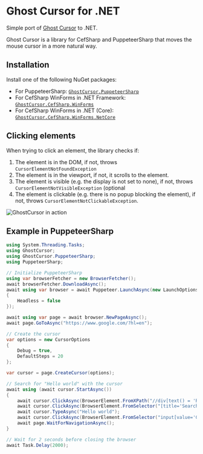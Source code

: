# Ghost Cursor for .NET
Simple port of [Ghost Cursor](https://github.com/Xetera/ghost-cursor/) to .NET.

Ghost Cursor is a library for CefSharp and PuppeteerSharp that moves the mouse cursor in a more natural way.

## Installation
Install one of the following NuGet packages:

- For PuppeteerSharp: [`GhostCursor.PuppeteerSharp`](https://www.nuget.org/packages/GhostCursor.PuppeteerSharp/)
- For CefSharp WinForms in .NET Framework: [`GhostCursor.CefSharp.WinForms`](https://www.nuget.org/packages/GhostCursor.CefSharp.WinForms/)
- For CefSharp WinForms in .NET (Core): [`GhostCursor.CefSharp.WinForms.NetCore`](https://www.nuget.org/packages/GhostCursor.CefSharp.WinForms.NETCore/)

## Clicking elements
When trying to click an element, the library checks if:

1. The element is in the DOM, if not, throws `CursorElementNotFoundException`
2. The element is in the viewport, if not, it scrolls to the element.
3. The element is visible (e.g. the display is not set to none), if not, throws `CursorElementNotVisibleException` (optional
4. The element is clickable (e.g. there is no popup blocking the element), if not, throws `CursorElementNotClickableException`.

![GhostCursor in action](https://i.imgur.com/GyBTYvL.gif)

## Example in PuppeteerSharp
```csharp
using System.Threading.Tasks;
using GhostCursor;
using GhostCursor.PuppeteerSharp;
using PuppeteerSharp;

// Initialize PuppeteerSharp
using var browserFetcher = new BrowserFetcher();
await browserFetcher.DownloadAsync();
await using var browser = await Puppeteer.LaunchAsync(new LaunchOptions
{
    Headless = false
});

await using var page = await browser.NewPageAsync();
await page.GoToAsync("https://www.google.com/?hl=en");

// Create the cursor
var options = new CursorOptions
{
    Debug = true,
    DefaultSteps = 20
};

var cursor = page.CreateCursor(options);

// Search for "Hello world" with the cursor
await using (await cursor.StartAsync())
{
    await cursor.ClickAsync(BrowserElement.FromXPath("//div[text() = 'Reject all']"));
    await cursor.ClickAsync(BrowserElement.FromSelector("[title='Search']"));
    await cursor.TypeAsync("Hello world");
    await cursor.ClickAsync(BrowserElement.FromSelector("input[value='Google Search']"));
    await page.WaitForNavigationAsync();
}

// Wait for 2 seconds before closing the browser
await Task.Delay(2000);
```
